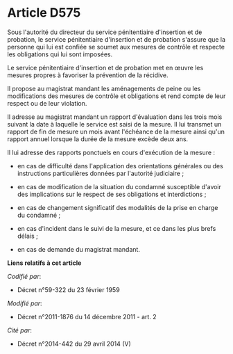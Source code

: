 # Article D575

Sous l'autorité du directeur du service pénitentiaire d'insertion et de probation, le service pénitentiaire d'insertion et de
probation s'assure que la personne qui lui est confiée se soumet aux mesures de contrôle et respecte les obligations qui lui
sont imposées. 

Le service pénitentiaire d'insertion et de probation met en œuvre les mesures propres à favoriser la prévention de la
récidive. 

Il propose au magistrat mandant les aménagements de peine ou les modifications des mesures de contrôle et obligations et rend
compte de leur respect ou de leur violation. 

Il adresse au magistrat mandant un rapport d'évaluation dans les trois mois suivant la date à laquelle le service est saisi
de la mesure. Il lui transmet un rapport de fin de mesure un mois avant l'échéance de la mesure ainsi qu'un rapport annuel
lorsque la durée de la mesure excède deux ans. 

Il lui adresse des rapports ponctuels en cours d'exécution de la mesure : 

- en cas de difficulté dans l'application des orientations générales ou des instructions particulières données par l'autorité
judiciaire ; 

- en cas de modification de la situation du condamné susceptible d'avoir des implications sur le respect de ses obligations
et interdictions ; 

- en cas de changement significatif des modalités de la prise en charge du condamné ; 

- en cas d'incident dans le suivi de la mesure, et ce dans les plus brefs délais ; 

- en cas de demande du magistrat mandant.

**Liens relatifs à cet article**

_Codifié par_:

  - Décret n°59-322 du 23 février 1959

_Modifié par_:

  - Décret n°2011-1876 du 14 décembre 2011 - art. 2

_Cité par_:

  - Décret n°2014-442 du 29 avril 2014 (V)
